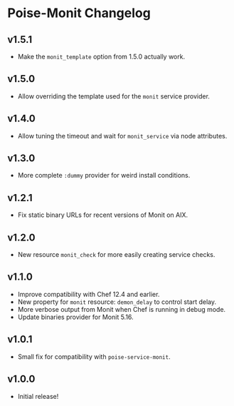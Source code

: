 # Poise-Monit Changelog

## v1.5.1

* Make the `monit_template` option from 1.5.0 actually work.

## v1.5.0

* Allow overriding the template used for the `monit` service provider.

## v1.4.0

* Allow tuning the timeout and wait for `monit_service` via node attributes.

## v1.3.0

* More complete `:dummy` provider for weird install conditions.

## v1.2.1

* Fix static binary URLs for recent versions of Monit on AIX.

## v1.2.0

* New resource `monit_check` for more easily creating service checks.

## v1.1.0

* Improve compatibility with Chef 12.4 and earlier.
* New property for `monit` resource: `demon_delay` to control start delay.
* More verbose output from Monit when Chef is running in debug mode.
* Update binaries provider for Monit 5.16.

## v1.0.1

* Small fix for compatibility with `poise-service-monit`.

## v1.0.0

* Initial release!
